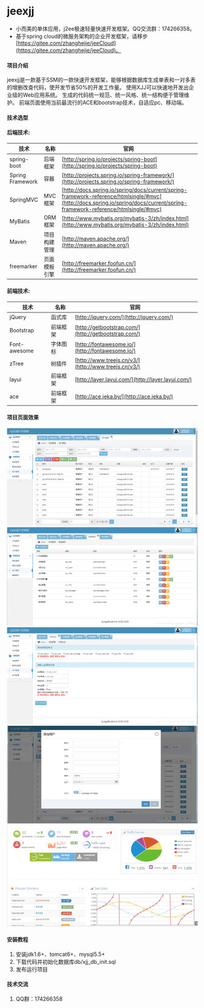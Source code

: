 # jeexjj
- 小而美的单体应用，j2ee极速轻量快速开发框架。QQ交流群：174266358。
- 基于spring cloud的微服务架构的企业开发框架，请移步
[https://gitee.com/zhanghejie/jeeCloud](https://gitee.com/zhanghejie/jeeCloud)。

#### 项目介绍
jeexjj是一款基于SSM的一款快速开发框架，能够根据数据库生成单表和一对多表的增删改查代码，使开发节省50%的开发工作量。
使用XJJ可以快速地开发出企业级的Web应用系统。 生成的代码统一规范、统一风格、统一结构便于管理维护。
前端页面使用当前最流行的ACE和bootstrap技术，自适应pc、移动端。

#### 技术选型
#### 后端技术:
技术 | 名称 | 官网
----|------|----
spring-boot | 后端框架  | [http://spring.io/projects/spring-boot](http://spring.io/projects/spring-boot)
Spring Framework | 容器  | [http://projects.spring.io/spring-framework/](http://projects.spring.io/spring-framework/)
SpringMVC | MVC框架  | [http://docs.spring.io/spring/docs/current/spring-framework-reference/htmlsingle/#mvc](http://docs.spring.io/spring/docs/current/spring-framework-reference/htmlsingle/#mvc)
MyBatis | ORM框架  | [http://www.mybatis.org/mybatis-3/zh/index.html](http://www.mybatis.org/mybatis-3/zh/index.html)
Maven | 项目构建管理  | [http://maven.apache.org/](http://maven.apache.org/)
freemarker | 页面模板引擎  | [http://freemarker.foofun.cn/](http://freemarker.foofun.cn/)


#### 前端技术:
技术 | 名称 | 官网
----|------|----
jQuery | 函式库  | [http://jquery.com/](http://jquery.com/)
Bootstrap | 前端框架  | [http://getbootstrap.com/](http://getbootstrap.com/)
Font-awesome | 字体图标  | [http://fontawesome.io/](http://fontawesome.io/)
zTree | 树插件  | [http://www.treejs.cn/v3/](http://www.treejs.cn/v3/)
layui | 前端框架  | [http://layer.layui.com/](http://layer.layui.com/)
ace | 前端框架  | [http://ace.jeka.by/](http://ace.jeka.by/)


#### 项目页面效果
![](doc/img/page1.png)
![](doc/img/page2.png)
![](doc/img/page3.png)
![](doc/img/page4.png)
![](doc/img/page5.png)


#### 安装教程

1. 安装jdk1.6+、tomcat6+、mysql5.5+
2. 下载代码并初始化数据库db/xjj_db_init.sql
3. 发布运行项目

#### 技术交流
1. QQ群：174266358
